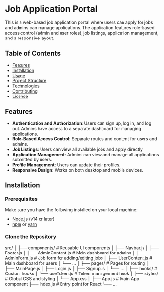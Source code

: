 # Job Application Portal

This is a web-based job application portal where users can apply for jobs and admins can manage applications. The application features role-based access control (admin and user roles), job listings, application management, and a responsive layout.

## Table of Contents

- [Features](#features)
- [Installation](#installation)
- [Usage](#usage)
- [Project Structure](#project-structure)
- [Technologies](#technologies)
- [Contributing](#contributing)
- [License](#license)

## Features

- **Authentication and Authorization**: Users can sign up, log in, and log out. Admins have access to a separate dashboard for managing applications.
- **Role-Based Access Control**: Separate routes and content for users and admins.
- **Job Listings**: Users can view all available jobs and apply directly.
- **Application Management**: Admins can view and manage all applications submitted by users.
- **Profile Management**: Users can update their profiles.
- **Responsive Design**: Works on both desktop and mobile devices.

## Installation

### Prerequisites

Make sure you have the following installed on your local machine:

- [Node.js](https://nodejs.org/) (v14 or later)
- [npm](https://www.npmjs.com/) or [yarn](https://yarnpkg.com/)

### Clone the Repository
src/
│
├── components/           # Reusable UI components
│   ├── Navbar.js
│   ├── Footer.js
│   ├── AdminContent.js    # Main dashboard for admins
│   ├── AdminForm.js       # Job form for adding/editing jobs
│   ├── UserContent.js     # Main dashboard for users
│   └── ...
│
├── pages/                # Pages for routing
│   ├── MainPage.js
│   ├── Login.js
│   ├── Signup.js
│   └── ...
│
├── hooks/                # Custom hooks
│   └── useToken.js       # Token management hook
│
├── styles/               # Global CSS and styling
│   └── App.css
│
├── App.js                # Main App component
├── index.js              # Entry point for React
└── ...

